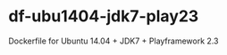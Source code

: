 df-ubu1404-jdk7-play23
======================

Dockerfile for Ubuntu 14.04 + JDK7 + Playframework 2.3
